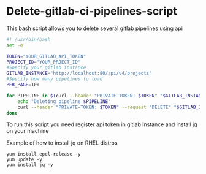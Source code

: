 # Delete-gitlab-ci-pipelines-script
This bash script allows you to delete several gitlab pipelines using api

```bash
#! /usr/bin/bash
set -e

TOKEN="YOUR_GITLAB_API_TOKEN"
PROJECT_ID="YOUR_PRJECT_ID"
#Specify your gitlab instance
GITLAB_INSTANCE="http://localhost:80/api/v4/projects"
#Specify how many pipelines to load
PER_PAGE=100

for PIPELINE in $(curl --header "PRIVATE-TOKEN: $TOKEN" "$GITLAB_INSTANCE/$PROJECT_ID/pipelines?per_page=$PER_PAGE&sort=asc" | jq '.[].id') ; do
	echo "Deleting pipeline $PIPELINE"
	curl --header "PRIVATE-TOKEN: $TOKEN" --request "DELETE" "$GITLAB_INSTANCE/$PROJECT_ID/pipelines/$PIPELINE"
done
```

To run this script you need register api token in gitlab instance and install jq on your machine

Example of how to install jq on RHEL distros

```
yum install epel-release -y
yum update -y
yum install jq -y
```
